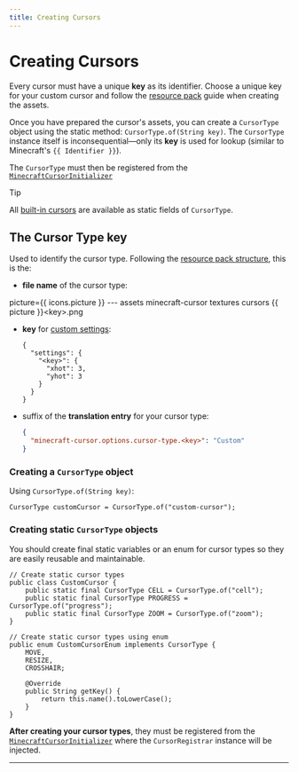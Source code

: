 ```yaml
---
title: Creating Cursors
---
```

# Creating Cursors

Every cursor must have a unique **key** as its identifier. Choose a unique key for your custom cursor and follow the [resource pack](../resource-pack/getting-started.md) guide when creating the assets.

Once you have prepared the cursor's assets, you can create a `CursorType` object using the static method: `CursorType.of(String key)`. The `CursorType` instance itself is inconsequential—only its **key** is used for lookup (similar to Minecraft's `{{ Identifier }}`).

The `CursorType` must then be registered from the [`MinecraftCursorInitializer`](initialization.md#registering-cursors)

> [!TIP]
> All [built-in cursors](../resource-pack/getting-started.md#all-cursors) are available as static fields of `CursorType`.

## The Cursor Type key
Used to identify the cursor type. Following the [resource pack structure](../resource-pack/getting-started.md#file-structure), this is the:
- **file name** of the cursor type:
<LiteTree>
picture={{ icons.picture }}
---
assets
	minecraft-cursor                                                          
    	textures
      		cursors
          		{{ picture }}&lt;&#8203;key&#8203;&gt;.png
</LiteTree>
    
- **key** for [custom settings](../resource-pack/custom-settings.md):
    ```json:line-numbers [cursors.json]
    {
      "settings": {
        "<key>": {
          "xhot": 3,
          "yhot": 3
        }
      }
    }
    ```
- suffix of the **translation entry** for your cursor type:
    ```json [en_us.json]
    {
      "minecraft-cursor.options.cursor-type.<key>": "Custom"
    }
    ```
### Creating a `CursorType` object
Using `CursorType.of(String key)`:
```java:line-numbers
CursorType customCursor = CursorType.of("custom-cursor");
```

### Creating static `CursorType` objects
You should create final static variables or an enum for cursor types so they are easily reusable and maintainable.

```java:line-numbers [CustomCursor.java]
// Create static cursor types
public class CustomCursor {
    public static final CursorType CELL = CursorType.of("cell");
    public static final CursorType PROGRESS = CursorType.of("progress");
    public static final CursorType ZOOM = CursorType.of("zoom");
}
```
```java:line-numbers [CustomCursorEnum.java]
// Create static cursor types using enum
public enum CustomCursorEnum implements CursorType {
    MOVE,
    RESIZE,
    CROSSHAIR;

    @Override
    public String getKey() {
        return this.name().toLowerCase();
    }
}
```

**After creating your cursor types**, they must be registered from the [`MinecraftCursorInitializer`](initialization.md#registering-cursors) where the `CursorRegistrar` instance will be injected.

---

<script setup lang="ts">
import { onMounted, onUnmounted } from 'vue';
import useMappings from '../composables/useMappings';
import icons from '../utils/icons' 

const { Identifier } = useMappings();
const picture = "[picture]"
let tree: Element;

const updateNodes = () => {
  tree?.querySelectorAll('.lite-tree-node > .title')?.forEach((tree) => {
    tree.innerHTML = tree.innerHTML.replace(
      /(&lt;.key.&gt;)(?!<)/g, 
      '<span style="color: var(--vp-code-color);">$1</span>'
    )
  })
}

onMounted(() => {
  tree = document.querySelector('.lite-tree')
  tree.addEventListener('click', updateNodes)

  updateNodes()

  document.querySelectorAll('.language-json')?.forEach((tree) => {
    tree.innerHTML = tree.innerHTML.replace(
      /(&lt;key&gt;)(?!<)/g, 
      '<span style="color: var(--vp-code-color);">$1</span>'
    )
  })
})

onUnmounted(() => {
  if (tree) tree.removeEventListener('click', updateNodes)
})
</script>
